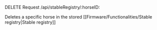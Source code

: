 DELETE Request
/api/stableRegistry/:horseID:

Deletes a specific horse in the stored [[Firmware/Functionalities/Stable registry|Stable registry]]
